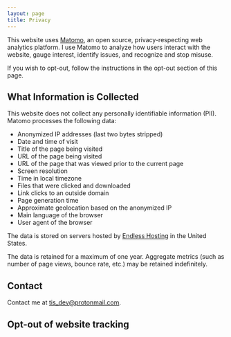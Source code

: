 ```yaml
---
layout: page
title: Privacy
---
```


This website uses [Matomo](https://matomo.org/), an open source, privacy-respecting web analytics platform. I use Matomo to analyze how users interact with the website, gauge interest, identify issues, and recognize and stop misuse.

If you wish to opt-out, follow the instructions in the opt-out section of this page.

## What Information is Collected

This website does not collect any personally identifiable information (PII). Matomo processes the following data:

- Anonymized IP addresses (last two bytes stripped)
- Date and time of visit
- Title of the page being visited
- URL of the page being visited
- URL of the page that was viewed prior to the current page
- Screen resolution
- Time in local timezone
- Files that were clicked and downloaded
- Link clicks to an outside domain
- Page generation time
- Approximate geolocation based on the anonymized IP
- Main language of the browser
- User agent of the browser

The data is stored on servers hosted by [Endless Hosting](https://theendlessweb.com/) in the United States.

The data is retained for a maximum of one year. Aggregate metrics (such as number of page views, bounce rate, etc.) may be retained indefinitely.

## Contact

Contact me at [tis_dev@protonmail.com](mailto:tis_dev@protonmail.com).

## Opt-out of website tracking

<div id="matomo-opt-out" ></div>
<script>
    var settings = {"showIntro":true,"divId":"matomo-opt-out","useSecureCookies":true,"cookiePath":null,"cookieDomain":null,"cookieSameSite":"Lax","OptOutComplete":"Opt-out complete; your visits to this website will not be recorded by the Web Analytics tool.","OptOutCompleteBis":"Note that if you clear your cookies, delete the opt-out cookie, or if you change computers or Web browsers, you will need to perform the opt-out procedure again.","YouMayOptOut2":"You may choose to prevent this website from aggregating and analyzing the actions you take here.","YouMayOptOut3":"Doing so will protect your privacy, but will also prevent the owner from learning from your actions and creating a better experience for you and other users.","OptOutErrorNoCookies":"The tracking opt-out feature requires cookies to be enabled.","OptOutErrorNotHttps":"The tracking opt-out feature may not work because this site was not loaded over HTTPS. Please reload the page to check if your opt out status changed.","YouAreNotOptedOut":"You are not opted out.","UncheckToOptOut":"Uncheck this box to opt-out.","YouAreOptedOut":"You are currently opted out.","CheckToOptIn":"Check this box to opt-in."};
    document.addEventListener('DOMContentLoaded', function() {
        window.MatomoConsent.init(settings.useSecureCookies, settings.cookiePath, settings.cookieDomain, settings.cookieSameSite);
        showContent(window.MatomoConsent.hasConsent());
    });


        function showContent(consent, errorMessage = null, useTracker = false) {

            var errorBlock = '<p style="color: red; font-weight: bold;">';

            var div = document.getElementById(settings.divId);
            if (!div) {
                const warningDiv = document.createElement("div");
                var msg = 'Unable to find opt-out content div: "'+settings.divId+'"';
                warningDiv.id = settings.divId+'-warning';
                warningDiv.innerHTML = errorBlock+msg+'</p>';
                document.body.insertBefore(warningDiv, document.body.firstChild);
                console.log(msg);
                return;
            }

            if (!navigator || !navigator.cookieEnabled) {
                div.innerHTML = errorBlock+settings.OptOutErrorNoCookies+'</p>';
                return;
            }
            if (location.protocol !== 'https:') {
                div.innerHTML = errorBlock+settings.OptOutErrorNotHttps+'</p>';
                return;
            }
            if (errorMessage !== null) {
                div.innerHTML = errorBlock+errorMessage+'</p>';
                return;
            }
            var content = '';
            if (consent) {
                if (settings.showIntro) {
                    content += '<p>'+settings.YouMayOptOut2+' '+settings.YouMayOptOut3+'</p>';
                }
                if (useTracker) {
                    content += '<input onclick="_paq.push([\'optUserOut\']);showContent(false, null, true);" id="trackVisits" type="checkbox" checked="checked" />';
                } else {
                    content += '<input onclick="window.MatomoConsent.consentRevoked();showContent(false);" id="trackVisits" type="checkbox" checked="checked" />';
                }
                content += '<label for="trackVisits"><strong><span>'+settings.YouAreNotOptedOut+' '+settings.UncheckToOptOut+'</span></strong></label>';
            } else {
                if (settings.showIntro) {
                    content += '<p>'+settings.OptOutComplete+' '+settings.OptOutCompleteBis+'</p>';
                }
                if (useTracker) {
                    content += '<input onclick="_paq.push([\'forgetUserOptOut\']);showContent(true, null, true);" id="trackVisits" type="checkbox" />';
                } else {
                    content += '<input onclick="window.MatomoConsent.consentGiven();showContent(true);" id="trackVisits" type="checkbox" />';
                }
                content += '<label for="trackVisits"><strong><span>'+settings.YouAreOptedOut+' '+settings.CheckToOptIn+'</span></strong></label>';
            }
            div.innerHTML = content;
        };

        window.MatomoConsent = {
            cookiesDisabled: (!navigator || !navigator.cookieEnabled),
            CONSENT_COOKIE_NAME: 'mtm_consent', CONSENT_REMOVED_COOKIE_NAME: 'mtm_consent_removed',
            cookieIsSecure: false, useSecureCookies: true, cookiePath: '', cookieDomain: '', cookieSameSite: 'Lax',
            init: function(useSecureCookies, cookiePath, cookieDomain, cookieSameSite) {
                this.useSecureCookies = useSecureCookies; this.cookiePath = cookiePath;
                this.cookieDomain = cookieDomain; this.cookieSameSite = cookieSameSite;
                if(useSecureCookies && location.protocol !== 'https:') {
                    console.log('Error with setting useSecureCookies: You cannot use this option on http.');
                } else {
                    this.cookieIsSecure = useSecureCookies;
                }
            },
            hasConsent: function() {
                var value = this.getCookie(this.CONSENT_COOKIE_NAME);
                if (this.getCookie(this.CONSENT_REMOVED_COOKIE_NAME) && value) {
                    this.setCookie(this.CONSENT_COOKIE_NAME, '', -129600000);
                    return false;
                }
                return (value || value !== 0);
            },
            consentGiven: function() {
                this.setCookie(this.CONSENT_REMOVED_COOKIE_NAME, '', -129600000);
                this.setCookie(this.CONSENT_COOKIE_NAME, new Date().getTime(), 946080000000);
            },
            consentRevoked: function() {
                this.setCookie(this.CONSENT_COOKIE_NAME, '', -129600000);
                this.setCookie(this.CONSENT_REMOVED_COOKIE_NAME, new Date().getTime(), 946080000000);
            },
            getCookie: function(cookieName) {
                var cookiePattern = new RegExp('(^|;)[ ]*' + cookieName + '=([^;]*)'), cookieMatch = cookiePattern.exec(document.cookie);
                return cookieMatch ? window.decodeURIComponent(cookieMatch[2]) : 0;
            },
            setCookie: function(cookieName, value, msToExpire) {
                var expiryDate = new Date();
                expiryDate.setTime((new Date().getTime()) + msToExpire);
                document.cookie = cookieName + '=' + window.encodeURIComponent(value) +
                    (msToExpire ? ';expires=' + expiryDate.toGMTString() : '') +
                    ';path=' + (this.cookiePath || '/') +
                    (this.cookieDomain ? ';domain=' + this.cookieDomain : '') +
                    (this.cookieIsSecure ? ';secure' : '') +
                    ';SameSite=' + this.cookieSameSite;
                if ((!msToExpire || msToExpire >= 0) && this.getCookie(cookieName) !== String(value)) {
                    console.log('There was an error setting cookie `' + cookieName + '`. Please check domain and path.');
                }
            }
        };
</script>

